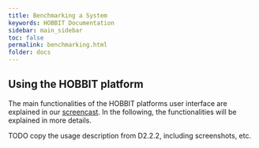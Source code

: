 ```yaml
---
title: Benchmarking a System
keywords: HOBBIT Documentation
sidebar: main_sidebar
toc: false
permalink: benchmarking.html
folder: docs
---
```


## Using the HOBBIT platform

The main functionalities of the HOBBIT platforms user interface are explained in our [screencast](https://www.youtube.com/watch?v=flkkFBVPAAg). In the following, the functionalities will be explained in more details.

TODO copy the usage description from D2.2.2, including screenshots, etc.